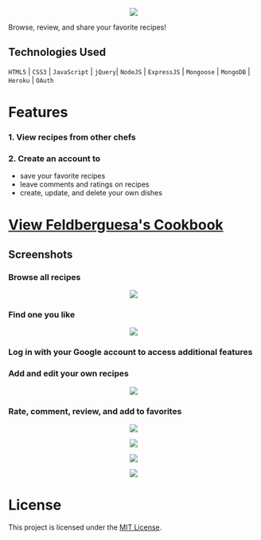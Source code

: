 <a href="https://feldberguesa-cookbook.herokuapp.com/" target="_blank">
    <p align="center">
        <img align="center" src="https://i.imgur.com/d4aw3xy.jpg">
    </p>
</a>

Browse, review, and share your favorite recipes!

## Technologies Used

`HTML5` | `CSS3` | `JavaScript` | `jQuery`| `NodeJS` | `ExpressJS` | `Mongoose` | `MongoDB` | `Heroku` | `OAuth`

# Features

### 1. View recipes from other chefs
### 2. Create an account to
* save your favorite recipes
* leave comments and ratings on recipes
* create, update, and delete your own dishes

# <a href="https://feldberguesa-cookbook.herokuapp.com/" target="_blank">View Feldberguesa's Cookbook</a>

## Screenshots

### Browse all recipes

<p align="center">
    <img align="center" src="https://imgur.com/5lBj5mfl.png">
</p>

### Find one you like

<p align="center">
    <img align="center" src="https://imgur.com/hqNkAkOl.png">
</p>

### Log in with your Google account to access additional features

### Add and edit your own recipes

<p align="center">
    <img align="center" src="https://imgur.com/ltlHUbZl.png">
</p>

### Rate, comment, review, and add to favorites

<p align="center">
    <img align="center" src="https://imgur.com/WsyTZ3jl.png">
</p>

<p align="center">
    <img align="center" src="https://imgur.com/RWbylXHl.png">
</p>


<p align="center">
    <img align="center" src="https://imgur.com/D0FN9Utl.png">
</p>


<p align="center">
    <img align="center" src="https://imgur.com/X0rC8APl.png">
</p>



# License

This project is licensed under the [MIT License](LICENSE.md).

